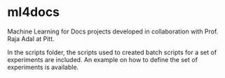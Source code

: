 # ml4docs
Machine Learning for Docs projects developed in collaboration with Prof. Raja Adal at Pitt.

In the scripts folder, the scripts used to created batch scripts for a set of experiments are included. An example on how to define the set of experiments is available.  
